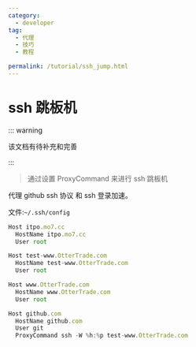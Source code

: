 ```yaml
---
category:
  - developer
tag:
  - 代理
  - 技巧
  - 教程

permalink: /tutorial/ssh_jump.html
---
```


# ssh 跳板机

::: warning

该文档有待补充和完善

:::

> 通过设置 ProxyCommand 来进行 ssh 跳板机

代理 github ssh 协议 和 ssh 登录加速。

文件:`~/.ssh/config`

```js
Host itpo.mo7.cc
  HostName itpo.mo7.cc
  User root

Host test-www.OtterTrade.com
  HostName test-www.OtterTrade.com
  User root

Host www.OtterTrade.com
  HostName www.OtterTrade.com
  User root

Host github.com
  HostName github.com
  User git
  ProxyCommand ssh -W %h:%p test-www.OtterTrade.com

```
